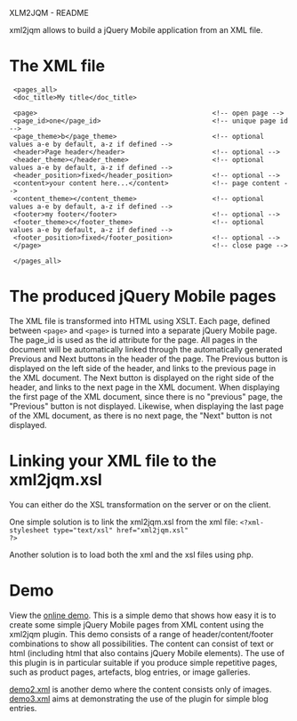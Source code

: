 XLM2JQM - README

xml2jqm allows to build a jQuery Mobile application from an XML file. 

The XML file
============

     <pages_all>
     <doc_title>My title</doc_title>
     
     <page>                                            <!-- open page -->
     <page_id>one</page_id>                            <!-- unique page id -->
     <page_theme>b</page_theme>                        <!-- optional values a-e by default, a-z if defined -->
     <header>Page header</header>                      <!-- optional -->
     <header_theme></header_theme>                     <!-- optional values a-e by default, a-z if defined -->
     <header_position>fixed</header_position>          <!-- optional -->
     <content>your content here...</content>           <!-- page content -->
     <content_theme></content_theme>                   <!-- optional values a-e by default, a-z if defined -->
     <footer>my footer</footer>                        <!-- optional -->
     <footer_theme>c</footer_theme>                    <!-- optional values a-e by default, a-z if defined -->
     <footer_position>fixed</footer_position>          <!-- optional -->
     </page>                                           <!-- close page -->
     
     </pages_all>


The produced jQuery Mobile pages
================================

The XML file is transformed into HTML using XSLT. Each page, defined between <code>&lt;page&gt;</code> and <code>&lt;page&gt;</code> is turned into a separate jQuery Mobile page.
The page_id is used as the id attribute for the page. All pages in the document will be automatically linked through the automatically generated Previous and Next buttons in the header of the page. 
The Previous button is displayed on the left side of the header, and links to the previous page in the XML document. 
The Next button is displayed on the right side of the header, and links to the next page in the XML document. When displaying the first page of the XML document, since there is no "previous" page, the "Previous" button is not displayed. Likewise, when displaying the last page of the XML document, as there is no next page, the "Next" button is not displayed.

Linking your XML file to the xml2jqm.xsl
========================================

You can either do the XSL transformation on the server or on the client. 

One simple solution is to link the xml2jqm.xsl from the xml file:
<code>&lt;?xml-stylesheet type="text/xsl" href="xml2jqm.xsl" ?&gt;</code>

Another solution is to load both the xml and the xsl files using php.

Demo
====

View the [online demo](http://users.cscs.wmin.ac.uk/~coloma/jqm/page_jqm1.xml). This is a simple demo that shows how easy it is to create some simple jQuery Mobile pages from XML content using the xml2jqm plugin. This demo consists of a range of header/content/footer combinations to show all possibilities. The content can consist of text or html (including html that also contains jQuery Mobile elements).
The use of this plugin is in particular suitable if you produce simple repetitive pages, such as product pages, artefacts, blog entries, or image galleries. 

[demo2.xml](http://users.cscs.wmin.ac.uk/~coloma/jqm/demo2.xml) is another demo where the content consists only of images. 
[demo3.xml](http://users.cscs.wmin.ac.uk/~coloma/jqm/demo3.xml) aims at demonstrating the use of the plugin for simple blog entries.